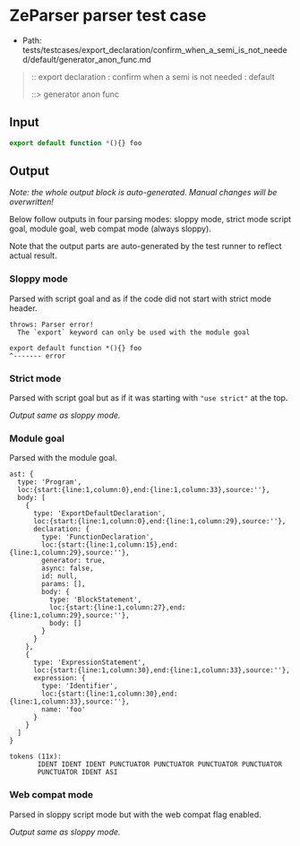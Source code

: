 # ZeParser parser test case

- Path: tests/testcases/export_declaration/confirm_when_a_semi_is_not_needed/default/generator_anon_func.md

> :: export declaration : confirm when a semi is not needed : default
>
> ::> generator anon func

## Input

`````js
export default function *(){} foo
`````

## Output

_Note: the whole output block is auto-generated. Manual changes will be overwritten!_

Below follow outputs in four parsing modes: sloppy mode, strict mode script goal, module goal, web compat mode (always sloppy).

Note that the output parts are auto-generated by the test runner to reflect actual result.

### Sloppy mode

Parsed with script goal and as if the code did not start with strict mode header.

`````
throws: Parser error!
  The `export` keyword can only be used with the module goal

export default function *(){} foo
^------- error
`````

### Strict mode

Parsed with script goal but as if it was starting with `"use strict"` at the top.

_Output same as sloppy mode._

### Module goal

Parsed with the module goal.

`````
ast: {
  type: 'Program',
  loc:{start:{line:1,column:0},end:{line:1,column:33},source:''},
  body: [
    {
      type: 'ExportDefaultDeclaration',
      loc:{start:{line:1,column:0},end:{line:1,column:29},source:''},
      declaration: {
        type: 'FunctionDeclaration',
        loc:{start:{line:1,column:15},end:{line:1,column:29},source:''},
        generator: true,
        async: false,
        id: null,
        params: [],
        body: {
          type: 'BlockStatement',
          loc:{start:{line:1,column:27},end:{line:1,column:29},source:''},
          body: []
        }
      }
    },
    {
      type: 'ExpressionStatement',
      loc:{start:{line:1,column:30},end:{line:1,column:33},source:''},
      expression: {
        type: 'Identifier',
        loc:{start:{line:1,column:30},end:{line:1,column:33},source:''},
        name: 'foo'
      }
    }
  ]
}

tokens (11x):
       IDENT IDENT IDENT PUNCTUATOR PUNCTUATOR PUNCTUATOR PUNCTUATOR
       PUNCTUATOR IDENT ASI
`````


### Web compat mode

Parsed in sloppy script mode but with the web compat flag enabled.

_Output same as sloppy mode._
